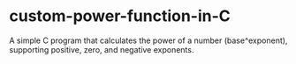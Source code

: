 # custom-power-function-in-C
A simple C program that calculates the power of a number (base^exponent), supporting positive, zero, and negative exponents.
